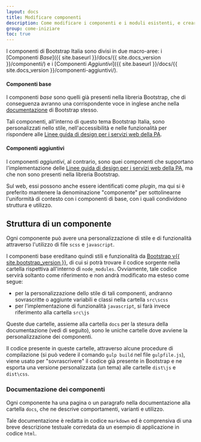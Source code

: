 ```yaml
---
layout: docs
title: Modificare componenti
description: Come modificare i componenti e i moduli esistenti, e crearne di nuovi
group: come-iniziare
toc: true
---
```


I componenti di Bootstrap Italia sono divisi in due macro-aree: i [Componenti _Base_]({{ site.baseurl }}/docs/{{ site.docs_version }}/componenti/) e i [Componenti _Aggiuntivi_]({{ site.baseurl }}/docs/{{ site.docs_version }}/componenti-aggiuntivi/).
 
#### Componenti base

I componenti _base_ sono quelli già presenti nella libreria Bootstrap, che di conseguenza avranno una corrispondente voce in inglese anche nella [documentazione](documentazione-bootstrap) di Bootstrap stesso.

Tali componenti, all'interno di questo tema Bootstrap Italia, sono personalizzati nello stile, nell'accessibilità e nelle funzionalità per rispondere alle [Linee guida di design per i servizi web della PA](linee-guida).

#### Componenti aggiuntivi

I componenti _aggiuntivi_, al contrario, sono quei componenti che supportano l'implementazione delle [Linee guida di design per i servizi web della PA](linee-guida), ma che non sono presenti nella libreria Bootstrap.

Sul web, essi possono anche essere identificati come _plugin_, ma qui si è preferito mantenere la denominazione "componente" per sottolinearne l'uniformità di contesto con i componenti di base, con i quali condividono struttura e utilizzo.

## Struttura di un componente

Ogni componente può avere una personalizzazione di stile e di funzionalità attraverso l'utilizzo di file `scss` e `javascript`.

I componenti base ereditano quindi stili e funzionalità da [Bootstrap v{{ site.bootstrap_version }}](https://getbootstrap.com/docs/4.0/getting-started/introduction/), di cui si potrà trovare il codice sorgente nella cartella rispettiva all'interno di `node_modules`. Ovviamente, tale codice servirà soltanto come riferimento e non andrà modificato ma esteso come segue:
 
- per la personalizzazione dello stile di tali componenti, andranno sovrascritte o aggiunte variabili e classi nella cartella `src\scss`
- per l'implementazione di funzionalità `javascript`, si farà invece riferimento alla cartella `src\js`

Queste due cartelle, assieme alla cartella `docs` per la stesura della documentazione (vedi di seguito), sono le uniche cartelle dove avviene la personalizzazione dei componenti.

Il codice presente in queste cartelle, attraverso alcune procedure di compilazione (si può vedere il comando `gulp build` nel file `gulpfile.js`), viene usato per "sovrascrivere" il codice già presente in Bootstrap e ne esporta una versione personalizzata (un tema) alle cartelle `dist\js` e `dist\css`.

### Documentazione dei componenti

Ogni componente ha una pagina o un paragrafo nella documentazione alla cartella `docs`, che ne descrive comportamenti, varianti e utilizzo.

Tale documentazione è redatta in codice `markdown` ed è comprensiva di una breve descrizione testuale corredata da un esempio di applicazione in codice `html`.


[documentazione-bootstrap]: https://getbootstrap.com/docs/4.0/getting-started/introduction/
[linee-guida]: https://design-italia.readthedocs.io/it/stable/index.html